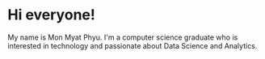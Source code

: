 # Hi everyone!

My name is Mon Myat Phyu. I'm a computer science graduate who is interested in technology and passionate about Data Science and Analytics. 
